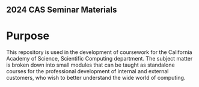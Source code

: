 ## 2024 CAS Seminar Materials

# Purpose

This repository is used in the development of coursework for the California Academy of Science, Scientific Computing department. The subject matter is broken down into small modules that can be taught as standalone courses for the professional development of internal and external customers, who wish to better understand the wide world of computing.